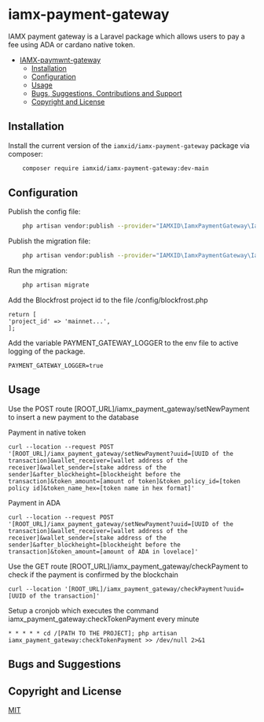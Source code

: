 # iamx-payment-gateway

IAMX payment gateway is a Laravel package which allows users to pay a fee using ADA or cardano native token.

- [IAMX-paymwnt-gateway](#iamx-wallet-connect)
    - [Installation](#Installation)
    - [Configuration](#Configuration)
    - [Usage](#Usage)
    - [Bugs, Suggestions, Contributions and Support](#bugs-and-suggestions)
    - [Copyright and License](#copyright-and-license)

## Installation

Install the current version of the `iamxid/iamx-payment-gateway` package via composer:

```sh
    composer require iamxid/iamx-payment-gateway:dev-main
```

## Configuration

Publish the config file:

```sh
    php artisan vendor:publish --provider="IAMXID\IamxPaymentGateway\IamxPaymentGatewayServiceProvider" --tag="config"
```

Publish the migration file:

```sh
    php artisan vendor:publish --provider="IAMXID\IamxPaymentGateway\IamxPaymentGatewayServiceProvider" --tag="migrations"
```

Run the migration:

```sh
    php artisan migrate
```

Add the Blockfrost project id to the file /config/blockfrost.php

```
return [
'project_id' => 'mainnet...',
];
```

Add the variable PAYMENT_GATEWAY_LOGGER to the env file to active logging of the package.

```
PAYMENT_GATEWAY_LOGGER=true
```

## Usage

Use the POST route [ROOT_URL]/iamx_payment_gateway/setNewPayment to insert a new payment to the database

Payment in native token

```
curl --location --request POST '[ROOT_URL]/iamx_payment_gateway/setNewPayment?uuid=[UUID of the transaction]&wallet_receiver=[wallet address of the receiver]&wallet_sender=[stake address of the sender]&after_blockheight=[blockheight before the transaction]&token_amount=[amount of token]&token_policy_id=[token policy id]&token_name_hex=[token name in hex format]'
```

Payment in ADA

```
curl --location --request POST '[ROOT_URL]/iamx_payment_gateway/setNewPayment?uuid=[UUID of the transaction]&wallet_receiver=[wallet address of the receiver]&wallet_sender=[stake address of the sender]&after_blockheight=[blockheight before the transaction]&token_amount=[amount of ADA in lovelace]'
```

Use the GET route [ROOT_URL]/iamx_payment_gateway/checkPayment to check if the payment is confirmed by the blockchain

```
curl --location '[ROOT_URL]/iamx_payment_gateway/checkPayment?uuid=[UUID of the transaction]'
```

Setup a cronjob which executes the command iamx_payment_gateway:checkTokenPayment every minute

```
* * * * * cd /[PATH TO THE PROJECT]; php artisan iamx_payment_gateway:checkTokenPayment >> /dev/null 2>&1
```


## Bugs and Suggestions

## Copyright and License

[MIT](https://choosealicense.com/licenses/mit/)
